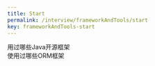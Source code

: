 ```yaml
---
title: Start
permalink: /interview/frameworkAndTools/start
key: frameworkAndTools-start
---
```


用过哪些Java开源框架  
使用过哪些ORM框架  
